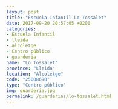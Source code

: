 ```yaml
---
layout: post
title: "Escuela Infantil Lo Tossalet"
date: 2017-09-20 20:57:05 +0200
categories:
- Escuela Infantil
- lleida
- alcoletge
- Centro público
- guarderia
name: "Lo Tossalet"
province: "Lleida"
location: "Alcoletge"
code: "25008698"
type: "Centro público"
img: guarderia.jpg
permalink: /guarderias/lo-tossalet.html
---
```

